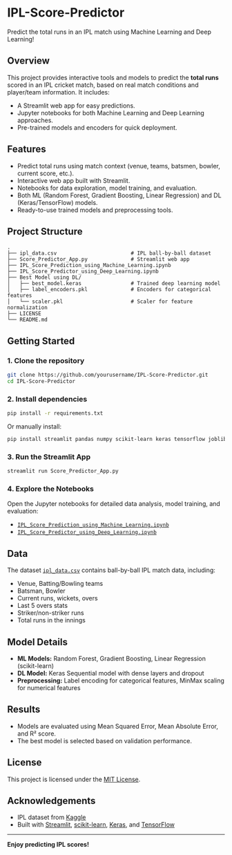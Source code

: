 # IPL-Score-Predictor

Predict the total runs in an IPL match using Machine Learning and Deep Learning!

## Overview

This project provides interactive tools and models to predict the **total runs** scored in an IPL cricket match, based on real match conditions and player/team information. It includes:

- A Streamlit web app for easy predictions.
- Jupyter notebooks for both Machine Learning and Deep Learning approaches.
- Pre-trained models and encoders for quick deployment.

## Features

- Predict total runs using match context (venue, teams, batsmen, bowler, current score, etc.).
- Interactive web app built with Streamlit.
- Notebooks for data exploration, model training, and evaluation.
- Both ML (Random Forest, Gradient Boosting, Linear Regression) and DL (Keras/TensorFlow) models.
- Ready-to-use trained models and preprocessing tools.

## Project Structure

```
.
├── ipl_data.csv                        # IPL ball-by-ball dataset
├── Score_Predictor_App.py              # Streamlit web app
├── IPL_Score_Prediction_using_Machine_Learning.ipynb
├── IPL_Score_Predictor_using_Deep_Learning.ipynb
├── Best Model using DL/
│   ├── best_model.keras                # Trained deep learning model
│   ├── label_encoders.pkl              # Encoders for categorical features
│   └── scaler.pkl                      # Scaler for feature normalization
├── LICENSE
└── README.md
```

## Getting Started

### 1. Clone the repository

```sh
git clone https://github.com/yourusername/IPL-Score-Predictor.git
cd IPL-Score-Predictor
```

### 2. Install dependencies

```sh
pip install -r requirements.txt
```
Or manually install:
```sh
pip install streamlit pandas numpy scikit-learn keras tensorflow joblib
```

### 3. Run the Streamlit App

```sh
streamlit run Score_Predictor_App.py
```

### 4. Explore the Notebooks

Open the Jupyter notebooks for detailed data analysis, model training, and evaluation:

- [`IPL_Score_Prediction_using_Machine_Learning.ipynb`](IPL_Score_Prediction_using_Machine_Learning.ipynb)
- [`IPL_Score_Predictor_using_Deep_Learning.ipynb`](IPL_Score_Predictor_using_Deep_Learning.ipynb)

## Data

The dataset [`ipl_data.csv`](ipl_data.csv) contains ball-by-ball IPL match data, including:

- Venue, Batting/Bowling teams
- Batsman, Bowler
- Current runs, wickets, overs
- Last 5 overs stats
- Striker/non-striker runs
- Total runs in the innings

## Model Details

- **ML Models:** Random Forest, Gradient Boosting, Linear Regression (scikit-learn)
- **DL Model:** Keras Sequential model with dense layers and dropout
- **Preprocessing:** Label encoding for categorical features, MinMax scaling for numerical features

## Results

- Models are evaluated using Mean Squared Error, Mean Absolute Error, and R² score.
- The best model is selected based on validation performance.

## License

This project is licensed under the [MIT License](LICENSE).

## Acknowledgements

- IPL dataset from [Kaggle](https://www.kaggle.com/datasets)
- Built with [Streamlit](https://streamlit.io/), [scikit-learn](https://scikit-learn.org/), [Keras](https://keras.io/), and [TensorFlow](https://www.tensorflow.org/)

---

**Enjoy predicting IPL scores!**